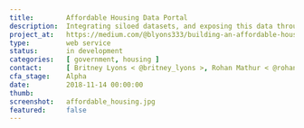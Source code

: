 ```yaml
---
title:        Affordable Housing Data Portal
description:  Integrating siloed datasets, and exposing this data through an API that allows government agencies, nonprofits, and private companies to deliver it as a resource.
project_at:   https://medium.com/@blyons333/building-an-affordable-housing-application-starts-with-data-d3158ac18d6f
type:         web service
status:       in development
categories:   [ government, housing ]
contact:      [ Britney Lyons < @britney_lyons >, Rohan Mathur < @rohanmathur101 >]
cfa_stage:    Alpha
date:         2018-11-14 00:00:00
thumb:
screenshot:   affordable_housing.jpg
featured:     false
---
```

